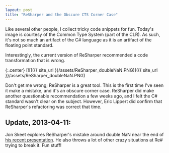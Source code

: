 ```yaml
---
layout: post
title: "ReSharper and the Obscure CTS Corner Case"
---
```

Like several other people, I collect tricky code snippets for fun. Today's image is courtesy of the Common Type System (part of the CLR). As such, it's not so much an artifact of the C# language as it is an artifact of the floating point standard.

Interestingly, the current version of ReSharper recommended a code transformation that is wrong.

{:.center}
[![]({{ site_url }}/assets/ReSharper_doubleNaN.PNG)]({{ site_url }}/assets/ReSharper_doubleNaN.PNG)

Don't get me wrong; ReSharper is a great tool. This is the first time I've seen it make a mistake, and it's an obscure corner case. ReSharper did make another questionable recommendation a few weeks ago, and I felt the C# standard wasn't clear on the subject. However, Eric Lippert did confirm that ReSharper's refactoring was correct that time.

## Update, 2013-04-11:

Jon Skeet explores ReSharper's mistake around double NaN near the end of [his recent presentation](http://tv.jetbrains.net/videocontent/jon-skeet-inspects-resharper). He also throws a lot of other crazy situations at Re# trying to break it. Fun stuff!

